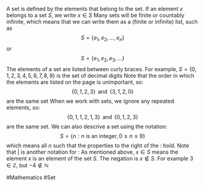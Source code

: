 A set is defined by the elements that belong to the set. If an element $x$ belongs to a set $S$, we write $x \in S$
Many sets will be finite or countably infinite, which means that we can write them as a (finite or infinite) list, such as
$$
S=\{ e_{1},e_{2},\dots,e_{n} \}
$$
or
$$
S=\{ e_{1},e_{2},e_{3},\dots \}
$$
The elements of a set are listed between curly braces. For example, $S=\{ 0,1,2,3,4,5,6,7,8,9 \}$ is the set of decimal digits
Note that the order in which the elements are listed on the page is unimportant, so:
$$
\{ 0,1,2,3 \}\,\text{   and   }\, \{ 3,1,2,0 \}
$$
are the same set
When we work with sets, we ignore any repeated elements, so:
$$
\{ 0,1,1,2,1,3 \}\,\text{   and   }\,\{ 0,1,2,3 \}
$$
are the same set.
We can also descrive a set using the notation:
$$
S=\{ n:n\text{ is an integer},0\leq n\leq 9 \}
$$
which means all $n$ such that the properties to the right of the $:$ hold. Note that $|$ is another notation for $:$
As mentioned above, $x \in S$ means the element $x$ is an element of the set $S$. The negation is $x \not\in S$. For example $3 \in\mathbb{Z}$, but $-4\not\in\mathbb{N}$


#Mathematics #Set 